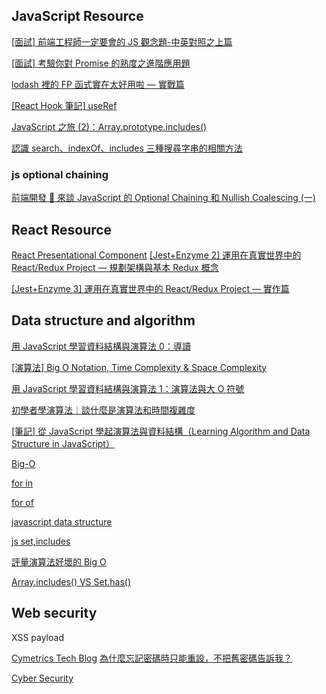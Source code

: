 ## JavaScript Resource

[[面試] 前端工程師一定要會的 JS 觀念題-中英對照之上篇](https://medium.com/starbugs/%E9%9D%A2%E8%A9%A6-%E5%89%8D%E7%AB%AF%E5%B7%A5%E7%A8%8B%E5%B8%AB%E4%B8%80%E5%AE%9A%E8%A6%81%E6%9C%83%E7%9A%84-js-%E8%A7%80%E5%BF%B5%E9%A1%8C-%E4%B8%AD%E8%8B%B1%E5%B0%8D%E7%85%A7%E4%B9%8B%E4%B8%8A%E7%AF%87-3b0a3feda14f)

[[面試] 考驗你對 Promise 的熟度之進階應用題](https://medium.com/starbugs/%E9%9D%A2%E8%A9%A6-%E8%80%83%E9%A9%97%E4%BD%A0%E5%B0%8D-promise-%E7%9A%84%E7%86%9F%E5%BA%A6%E4%B9%8B%E9%80%B2%E9%9A%8E%E6%87%89%E7%94%A8%E9%A1%8C-6eda0dd0d767)

[lodash 裡的 FP 函式實在太好用啦 — 實戰篇](https://medium.com/starbugs/lodash-%E8%A3%A1%E7%9A%84-fp-%E5%87%BD%E5%BC%8F%E5%AF%A6%E5%9C%A8%E5%A4%AA%E5%A5%BD%E7%94%A8%E5%95%A6-%E5%AF%A6%E6%88%B0%E7%AF%87-f70abd777b89)

[[React Hook 筆記] useRef](https://medium.com/hannah-lin/react-hook-%E7%AD%86%E8%A8%98-useref-c628cbf0d7fb)

[JavaScript 之旅 (2)：Array.prototype.includes()](https://ithelp.ithome.com.tw/articles/10238101)

[認識 search、indexOf、includes 三種搜尋字串的相關方法](https://medium.com/unalai/%E8%AA%8D%E8%AD%98-search-indexof-includes-%E4%B8%89%E7%A8%AE%E6%90%9C%E5%B0%8B%E5%AD%97%E4%B8%B2%E7%9A%84%E7%9B%B8%E9%97%9C%E6%96%B9%E6%B3%95-704856176952)

### js optional chaining

[前端開發 🦏 來談 JavaScript 的 Optional Chaining 和 Nullish Coalescing (一)](https://medium.com/%E7%A8%8B%E5%BC%8F%E7%8C%BF%E5%90%83%E9%A6%99%E8%95%89/%E4%BE%86%E8%AB%87-javascript-%E7%9A%84-optional-chaining-%E5%92%8C-nullish-coalescing-part-i-992625a1861d)

## React Resource

[React Presentational Component](https://www.facebook.com/groups/f2e.tw/permalink/4379682142069117/)
[[Jest+Enzyme 2] 運用在真實世界中的 React/Redux Project — 規劃架構與基本 Redux 概念](https://medium.com/hannah-lin/jest-enzyme-%E9%81%8B%E7%94%A8%E5%9C%A8%E7%9C%9F%E5%AF%A6%E4%B8%96%E7%95%8C%E4%B8%AD%E7%9A%84-react-redux-project-%E5%B0%88%E6%A1%88%E8%AC%9B%E8%A7%A3%E7%AF%87-ca370c22f745)

[[Jest+Enzyme 3] 運用在真實世界中的 React/Redux Project — 實作篇](https://medium.com/hannah-lin/jest-enzyme-3-%E9%81%8B%E7%94%A8%E5%9C%A8%E7%9C%9F%E5%AF%A6%E4%B8%96%E7%95%8C%E4%B8%AD%E7%9A%84-react-redux-project-%E5%AF%A6%E4%BD%9C%E7%AF%87-5a0605d154d6)

## Data structure and algorithm

[用 JavaScript 學習資料結構與演算法 0：導讀](https://break0344.medium.com/data-structures-and-algorithms-0-720c04cb8082)

[[演算法] Big O Notation, Time Complexity & Space Complexity](https://pjchender.dev/dsa/algo-intro/)

[用 JavaScript 學習資料結構與演算法 1：演算法與大 O 符號](https://break0344.medium.com/data-structures-and-algorithms-1-71bab723e7fc)

[初學者學演算法｜談什麼是演算法和時間複雜度](https://medium.com/appworks-school/%E5%88%9D%E5%AD%B8%E8%80%85%E5%AD%B8%E6%BC%94%E7%AE%97%E6%B3%95-%E8%AB%87%E4%BB%80%E9%BA%BC%E6%98%AF%E6%BC%94%E7%AE%97%E6%B3%95%E5%92%8C%E6%99%82%E9%96%93%E8%A4%87%E9%9B%9C%E5%BA%A6-b1f6908e4b80)

[[筆記] 從 JavaScript 學起演算法與資料結構（Learning Algorithm and Data Structure in JavaScript）](https://pjchender.blogspot.com/2017/09/javascript-learning-algorithm-in.html)

[Big-O](https://pjchender.blogspot.com/2017/09/big-o-notation-time-complexity.html)

[for in](https://pjchender.blogspot.com/2016/06/javascript-for-in-function.html)

[for of](https://pjchender.blogspot.com/2017/01/javascript-es6-for-of.html)

[javascript data structure](https://github.com/trekhleb/javascript-algorithms/blob/master/README.zh-TW.md)

[js set,includes](https://www.tech-hour.com/javascript-performance-and-optimization)

[評量演算法好壞的 Big O](https://ithelp.ithome.com.tw/articles/10213615)

[Array.includes() VS Set.has()](https://www.tech-hour.com/javascript-performance-and-optimization)

## Web security

XSS payload

[Cymetrics Tech Blog](https://tech-blog.cymetrics.io/)
[為什麼忘記密碼時只能重設，不把舊密碼告訴我？](https://tech-blog.cymetrics.io/posts/huli/why-only-reset-password-not-retrieve-password/)

[Cyber Security](https://medium.com/hannah-lin/security/home)
